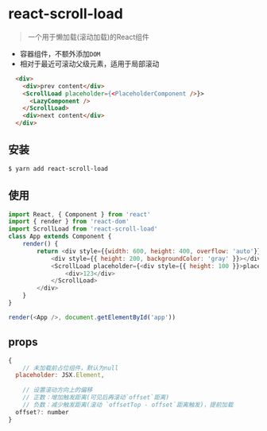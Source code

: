 # react-scroll-load

> 一个用于懒加载(滚动加载)的React组件

* 容器组件，不额外添加`DOM`
* 相对于最近可滚动父级元素，适用于局部滚动

```html
  <div>
    <div>prev content</div>
    <ScrollLoad placeholder={<PlaceholderComponent />}>
      <LazyComponent />
    </ScrollLoad>
    <div>next content</div>
  </div>
```

## 安装

```bash
$ yarn add react-scroll-load
```
## 使用

```js
import React, { Component } from 'react'
import { render } from 'react-dom'
import ScrollLoad from 'react-scroll-load'
class App extends Component {
	render() {
		return <div style={{width: 600, height: 400, overflow: 'auto'}}>
			<div style={{ height: 200, backgroundColor: 'gray' }}></div>
			<ScrollLoad placeholder={<div style={{ height: 100 }}>placeholder</div>}>
				<div>123</div>
			</ScrollLoad>
		</div>
	}
}

render(<App />, document.getElementById('app'))
```
## <ScrollLoad> props

```js
{
	// 未加载前占位组件，默认为null
  placeholder: JSX.Element,
  
	// 设置滚动方向上的偏移
	// 正数：增加触发距离(可见后再滚动`offset`距离)
	// 负数：减少触发距离(滚动 `offsetTop - offset`距离触发)，提前加载
  offset?: number
}
```